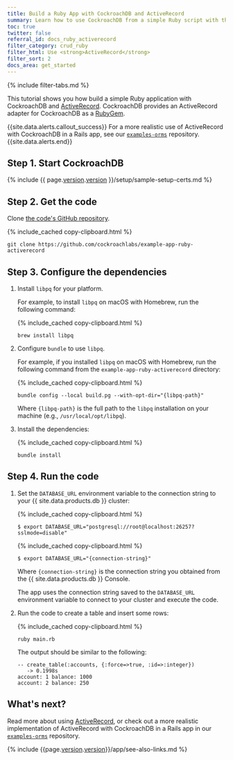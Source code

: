 ```yaml
---
title: Build a Ruby App with CockroachDB and ActiveRecord
summary: Learn how to use CockroachDB from a simple Ruby script with the ActiveRecord gem.
toc: true
twitter: false
referral_id: docs_ruby_activerecord
filter_category: crud_ruby
filter_html: Use <strong>ActiveRecord</strong>
filter_sort: 2
docs_area: get_started
---
```


{% include filter-tabs.md %}

This tutorial shows you how build a simple Ruby application with CockroachDB and [ActiveRecord](http://guides.rubyonrails.org/active_record_basics.html). CockroachDB provides an ActiveRecord adapter for CockroachDB as a [RubyGem](https://rubygems.org/gems/activerecord-cockroachdb-adapter).

{{site.data.alerts.callout_success}}
For a more realistic use of ActiveRecord with CockroachDB in a Rails app, see our [`examples-orms`](https://github.com/cockroachdb/examples-orms) repository.
{{site.data.alerts.end}}

## Step 1. Start CockroachDB

{% include {{ page.[version](cluster-settings.html#setting-version).[version](cluster-settings.html#setting-version) }}/setup/sample-setup-certs.md %}

## Step 2. Get the code

Clone [the code's GitHub repository](https://github.com/cockroachlabs/example-app-ruby-activerecord).

{% include_cached copy-clipboard.html %}
~~~ shell
git clone https://github.com/cockroachlabs/example-app-ruby-activerecord
~~~

## Step 3. Configure the dependencies

1. Install `libpq` for your platform.

    For example, to install `libpq` on macOS with Homebrew, run the following command:

    {% include_cached copy-clipboard.html %}
    ~~~shell
    brew install libpq
    ~~~

1. Configure `bundle` to use `libpq`.

    For example, if you installed `libpq` on macOS with Homebrew, run the following command from the `example-app-ruby-activerecord` directory:

    {% include_cached copy-clipboard.html %}
    ~~~shell
    bundle config --local build.pg --with-opt-dir="{libpq-path}"
    ~~~

    Where `{libpq-path}` is the full path to the `libpq` installation on your machine (e.g., `/usr/local/opt/libpq`).

1. Install the dependencies:

    {% include_cached copy-clipboard.html %}
    ~~~shell
    bundle install
    ~~~

## Step 4. Run the code

1. Set the `DATABASE_URL` environment variable to the connection string to your {{ site.data.products.db }} cluster:

    <section class="filter-content" markdown="1" data-scope="local">

    {% include_cached copy-clipboard.html %}
    ~~~ shell
    $ export DATABASE_URL="postgresql://root@localhost:26257?sslmode=disable"
    ~~~

    </section>

    <section class="filter-content" markdown="1" data-scope="cockroachcloud">

    {% include_cached copy-clipboard.html %}
    ~~~ shell
    $ export DATABASE_URL="{connection-string}"
    ~~~

    Where `{connection-string}` is the connection string you obtained from the {{ site.data.products.db }} Console.

    </section>

    The app uses the connection string saved to the `DATABASE_URL` environment variable to connect to your cluster and execute the code.

1. Run the code to create a table and insert some rows:

    {% include_cached copy-clipboard.html %}
    ~~~ shell
    ruby main.rb
    ~~~

    The output should be similar to the following:

    ~~~
    -- create_table(:accounts, {:force=>true, :id=>:integer})
       -> 0.1998s
    account: 1 balance: 1000
    account: 2 balance: 250
    ~~~

## What's next?

Read more about using [ActiveRecord](http://guides.rubyonrails.org/active_record_basics.html), or check out a more realistic implementation of ActiveRecord with CockroachDB in a Rails app in our [`examples-orms`](https://github.com/cockroachdb/examples-orms) repository.

{% include {{page.[version](cluster-settings.html#setting-version).[version](cluster-settings.html#setting-version)}}/app/see-also-links.md %}

